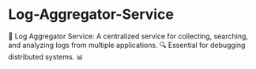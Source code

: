 # Log-Aggregator-Service
📄 Log Aggregator Service: A centralized service for collecting, searching, and analyzing logs from multiple applications. 🔍 Essential for debugging distributed systems. 📊
